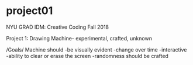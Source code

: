 # project01

NYU GRAD IDM: Creative Coding Fall 2018

Project 1: Drawing Machine- experimental, crafted, unknown

/Goals/
Machine should
-be visually evident
-change over time
-interactive
-ability to clear or erase the screen
-randomness should be crafted


